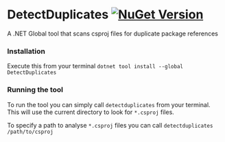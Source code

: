 # DetectDuplicates [![NuGet Version](http://img.shields.io/nuget/v/DetectDuplicates.svg?style=flat)](https://www.nuget.org/packages/DetectDuplicates)

A .NET Global tool that scans csproj files for duplicate package references

### Installation 

Execute this from your terminal `dotnet tool install --global DetectDuplicates`

### Running the tool

To run the tool you can simply call `detectduplicates` from your terminal. This will use the current directory to look for `*.csproj` files.

To specify a path to analyse `*.csproj` files you can call `detectduplicates /path/to/csproj`
